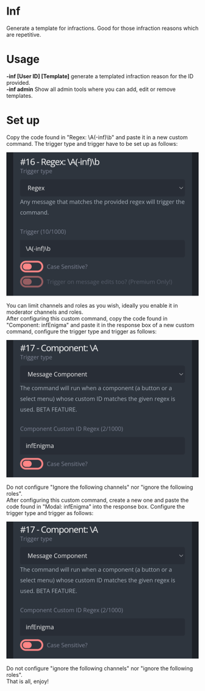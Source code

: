 # Inf
Generate a template for infractions. Good for those infraction reasons which are repetitive.  

# Usage  
**-inf [User ID] [Template]** generate a templated infraction reason for the ID provided.  
**-inf admin** Show all admin tools where you can add, edit or remove templates.  

# Set up
Copy the code found in "Regex: \A(-inf)\b" and paste it in a new custom command. The trigger type and trigger have to be set up as follows:  

![pic](../ignore/inf1.png)

You can limit channels and roles as you wish, ideally you enable it in moderator channels and roles.  
After configuring this custom command, copy the code found in "Component: infEnigma" and paste it in the response box of a new custom command, configure the trigger type and trigger as follows:  

![pic](../ignore/inf2.png)  

Do not configure "Ignore the following channels" nor "ignore the following roles".  
After configuring this custom command, create a new one and paste the code found in "Modal: infEnigma" into the response box. Configure the trigger type and trigger as follows:  

![pic](../ignore/inf2.png)  

Do not configure "ignore the following channels" nor "ignore the following roles".  
That is all, enjoy!
